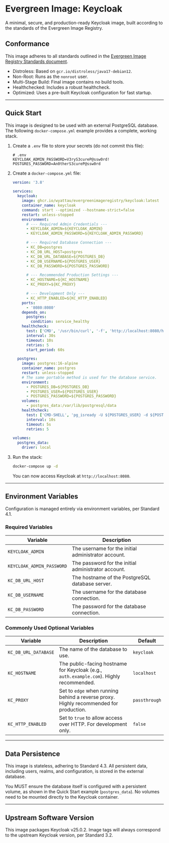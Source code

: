 # Evergreen Image: Keycloak

A minimal, secure, and production-ready Keycloak image, built according to the standards of the Evergreen Image
Registry.

## Conformance

This image adheres to all standards outlined in the
[Evergreen Image Registry Standards document](../../docs/standards.md).

- Distroless: Based on `gcr.io/distroless/java17-debian12`.
- Non-Root: Runs as the `nonroot` user.
- Multi-Stage Build: Final image contains no build tools.
- Healthchecked: Includes a robust healthcheck.
- Optimized: Uses a pre-built Keycloak configuration for fast startup.

---

## Quick Start

This image is designed to be used with an external PostgreSQL database. The following `docker-compose.yml` example
provides a complete, working stack.

1. Create a `.env` file to store your secrets (do not commit this file):

   ```env
   # .env
   KEYCLOAK_ADMIN_PASSWORD=V3ryS3cureP@ssw0rd!
   POSTGRES_PASSWORD=An0therS3cureP@ssw0rd
   ```

2. Create a `docker-compose.yml` file:

   ```yaml
   version: '3.8'

   services:
     keycloak:
       image: ghcr.io/wyattau/evergreenimageregistry/keycloak:latest
       container_name: keycloak
       command: start --optimized --hostname-strict=false
       restart: unless-stopped
       environment:
         # --- Required Admin Credentials ---
         - KEYCLOAK_ADMIN=${KEYCLOAK_ADMIN}
         - KEYCLOAK_ADMIN_PASSWORD=${KEYCLOAK_ADMIN_PASSWORD}

         # --- Required Database Connection ---
         - KC_DB=postgres
         - KC_DB_URL_HOST=postgres
         - KC_DB_URL_DATABASE=${POSTGRES_DB}
         - KC_DB_USERNAME=${POSTGRES_USER}
         - KC_DB_PASSWORD=${POSTGRES_PASSWORD}

         # --- Recommended Production Settings ---
         - KC_HOSTNAME=${KC_HOSTNAME}
         - KC_PROXY=${KC_PROXY}

         # --- Development Only ---
         - KC_HTTP_ENABLED=${KC_HTTP_ENABLED}
       ports:
         - '8080:8080'
       depends_on:
         postgres:
           condition: service_healthy
       healthcheck:
         test: ['CMD', '/usr/bin/curl', '-f', 'http://localhost:8080/health/ready']
         interval: 30s
         timeout: 10s
         retries: 5
         start_period: 60s

     postgres:
       image: postgres:16-alpine
       container_name: postgres
       restart: unless-stopped
       # The same portable method is used for the database service.
       environment:
         - POSTGRES_DB=${POSTGRES_DB}
         - POSTGRES_USER=${POSTGRES_USER}
         - POSTGRES_PASSWORD=${POSTGRES_PASSWORD}
       volumes:
         - postgres_data:/var/lib/postgresql/data
       healthcheck:
         test: ['CMD-SHELL', 'pg_isready -U ${POSTGRES_USER} -d ${POSTGRES_DB}']
         interval: 10s
         timeout: 5s
         retries: 5

   volumes:
     postgres_data:
       driver: local
   ```

3. Run the stack:

   ```bash
   docker-compose up -d
   ```

   You can now access Keycloak at `http://localhost:8080`.

---

## Environment Variables

Configuration is managed entirely via environment variables, per Standard 4.1.

### Required Variables

| Variable                  | Description                                         |
| ------------------------- | --------------------------------------------------- |
| `KEYCLOAK_ADMIN`          | The username for the initial administrator account. |
| `KEYCLOAK_ADMIN_PASSWORD` | The password for the initial administrator account. |
| `KC_DB_URL_HOST`          | The hostname of the PostgreSQL database server.     |
| `KC_DB_USERNAME`          | The username for the database connection.           |
| `KC_DB_PASSWORD`          | The password for the database connection.           |

### Commonly Used Optional Variables

| Variable             | Description                                                                             | Default       |
| -------------------- | --------------------------------------------------------------------------------------- | ------------- |
| `KC_DB_URL_DATABASE` | The name of the database to use.                                                        | `keycloak`    |
| `KC_HOSTNAME`        | The public-facing hostname for Keycloak (e.g., `auth.example.com`). Highly recommended. | `localhost`   |
| `KC_PROXY`           | Set to `edge` when running behind a reverse proxy. Highly recommended for production.   | `passthrough` |
| `KC_HTTP_ENABLED`    | Set to `true` to allow access over HTTP. For development only.                          | `false`       |

---

## Data Persistence

This image is stateless, adhering to Standard 4.3. All persistent data, including users, realms, and configuration, is
stored in the external database.

You MUST ensure the database itself is configured with a persistent volume, as shown in the Quick Start example
(`postgres_data`). No volumes need to be mounted directly to the Keycloak container.

---

## Upstream Software Version

This image packages Keycloak v25.0.2. Image tags will always correspond to the upstream Keycloak version, per Standard
3.2.
